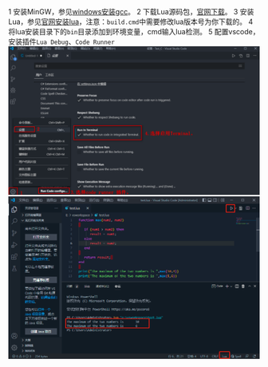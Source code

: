 1 安装MinGW，参见[windows安装gcc](https://www.kancloud.cn/book/dawnmn/blog/edit)。
2 下载Lua源码包，[官网下载](http://www.lua.org/ftp/)。
3 安装Lua，参见[官网安装lua](http://lua-users.org/wiki/BuildingLuaInWindowsForNewbies)，注意：`build.cmd`中需要修改lua版本号为你下载的。
4 将lua安装目录下的`bin`目录添加到环境变量，cmd输入lua检测。
5 配置vscode，安装插件`Lua Debug`、`Code Runner`
![](../images/1277635-20220705103251734-647690554.png)
![](../images/1277635-20220705103517315-1096070607.png)